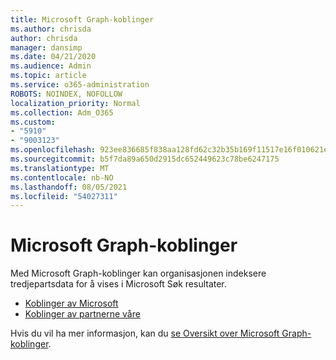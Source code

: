 ```yaml
---
title: Microsoft Graph-koblinger
ms.author: chrisda
author: chrisda
manager: dansimp
ms.date: 04/21/2020
ms.audience: Admin
ms.topic: article
ms.service: o365-administration
ROBOTS: NOINDEX, NOFOLLOW
localization_priority: Normal
ms.collection: Adm_O365
ms.custom:
- "5910"
- "9003123"
ms.openlocfilehash: 923ee836685f838aa128fd62c32b35b169f11517e16f010621e96a88a3b00afd
ms.sourcegitcommit: b5f7da89a650d2915dc652449623c78be6247175
ms.translationtype: MT
ms.contentlocale: nb-NO
ms.lasthandoff: 08/05/2021
ms.locfileid: "54027311"
---
```

# <a name="microsoft-graph-connectors"></a>Microsoft Graph-koblinger

Med Microsoft Graph-koblinger kan organisasjonen indeksere tredjepartsdata for å vises i Microsoft Søk resultater.

- [Koblinger av Microsoft](https://docs.microsoft.com/microsoftsearch/connectors-gallery#Microsoft)
- [Koblinger av partnerne våre](https://docs.microsoft.com/microsoftsearch/connectors-gallery#Partners)

Hvis du vil ha mer informasjon, kan du [se Oversikt over Microsoft Graph-koblinger](https://docs.microsoft.com/microsoftsearch/connectors-overview).
